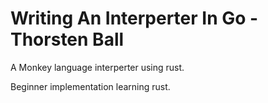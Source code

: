 # Writing An Interperter In Go - Thorsten Ball

A Monkey language interperter using rust.

Beginner implementation learning rust.
